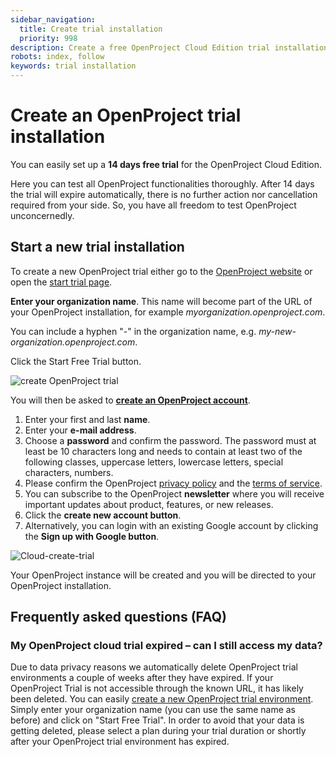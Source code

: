 ```yaml
---
sidebar_navigation:
  title: Create trial installation
  priority: 998
description: Create a free OpenProject Cloud Edition trial installation.
robots: index, follow
keywords: trial installation
---
```


# Create an OpenProject trial installation

You can easily set up a **14 days free trial** for the OpenProject Cloud Edition.

Here you can test all OpenProject functionalities thoroughly. After 14 days the trial will expire automatically, there is no further action nor cancellation required from your side. So, you have all freedom to test OpenProject unconcernedly.

## Start a new trial installation

To create a new OpenProject trial either go to the [OpenProject website](https://www.openproject.org/) or open the [start trial page](https://start.openproject.com).

**Enter your organization name**. This name will become part of the URL of your OpenProject installation, for example *myorganization.openproject.com*.

You can include a hyphen "-" in the organization name, e.g. *my-new-organization.openproject.com*.

Click the Start Free Trial button.

![create OpenProject trial](image-20191202165638244.png)

You will then be asked to [**create an OpenProject account**](../../getting-started/sign-in-registration/#create-a-new-account).

1. Enter your first and last **name**. 
2. Enter your **e-mail address**.
3. Choose a **password** and confirm the password. The password must at least be 10 characters long and needs to contain at least two of the following classes, uppercase letters, lowercase letters, special characters, numbers.
4. Please confirm the OpenProject [privacy policy](https://www.openproject.org/data-privacy-and-security/) and the [terms of service](https://www.openproject.org/terms-of-service/).
5. You can subscribe to the OpenProject **newsletter** where you will receive important updates about product, features, or new releases.
6. Click the **create new account button**.
7. Alternatively, you can login with an existing Google account by clicking the **Sign up with Google button**.

![Cloud-create-trial](Cloud-create-trial.png)

Your OpenProject instance will be created and you will be directed to your OpenProject installation.

## Frequently asked questions (FAQ)

### My OpenProject cloud trial expired – can I still access my data?

Due to data privacy reasons we automatically delete OpenProject trial environments a couple of weeks after they have expired.
If your OpenProject Trial is not accessible through the known URL, it has likely been deleted.
You can easily [create a new OpenProject trial environment](https://start.openproject.com/). Simply enter your organization name (you can use the same name as before) and click on "Start Free Trial".
In order to avoid that your data is getting deleted, please select a plan during your trial duration or shortly after your OpenProject trial environment has expired.
